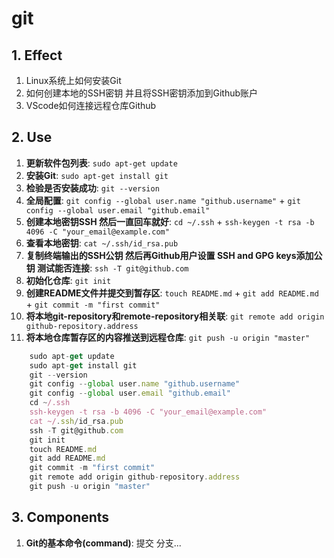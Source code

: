 # git

## 1. **Effect**

1. Linux系统上如何安装Git
2. 如何创建本地的SSH密钥 并且将SSH密钥添加到Github账户
3. VScode如何连接远程仓库Github

## 2. **Use**

1. **更新软件包列表**: `sudo apt-get update`
2. **安装Git**: `sudo apt-get install git`
3. **检验是否安装成功**: `git --version`
4. **全局配置**: `git config --global user.name "github.username"` + `git config --global user.email "github.email"`
5. **创建本地密钥SSH 然后一直回车就好**: `cd ~/.ssh` + `ssh-keygen -t rsa -b 4096 -C "your_email@example.com"`
6. **查看本地密钥**: `cat ~/.ssh/id_rsa.pub`
7. **复制终端输出的SSH公钥 然后再Github用户设置 SSH and GPG keys添加公钥 测试能否连接**: `ssh -T git@github.com`
8. **初始化仓库**: `git init`
9. **创建README文件并提交到暂存区**: `touch README.md` + `git add README.md` + `git commit -m "first commit"`
10. **将本地git-repository和remote-repository相关联**: `git remote add origin github-repository.address`
11. **将本地仓库暂存区的内容推送到远程仓库**: `git push -u origin "master"`

```typescript
    sudo apt-get update
    sudo apt-get install git
    git --version
    git config --global user.name "github.username"
    git config --global user.email "github.email"
    cd ~/.ssh
    ssh-keygen -t rsa -b 4096 -C "your_email@example.com"
    cat ~/.ssh/id_rsa.pub
    ssh -T git@github.com
    git init
    touch README.md
    git add README.md
    git commit -m "first commit"
    git remote add origin github-repository.address
    git push -u origin "master"
```

## 3. **Components**

1. **Git的基本命令(command)**: 提交 分支...
